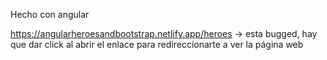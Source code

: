 Hecho con angular

https://angularheroesandbootstrap.netlify.app/heroes -> esta bugged, hay que dar click al abrir el enlace para redireccionarte a ver la página web
